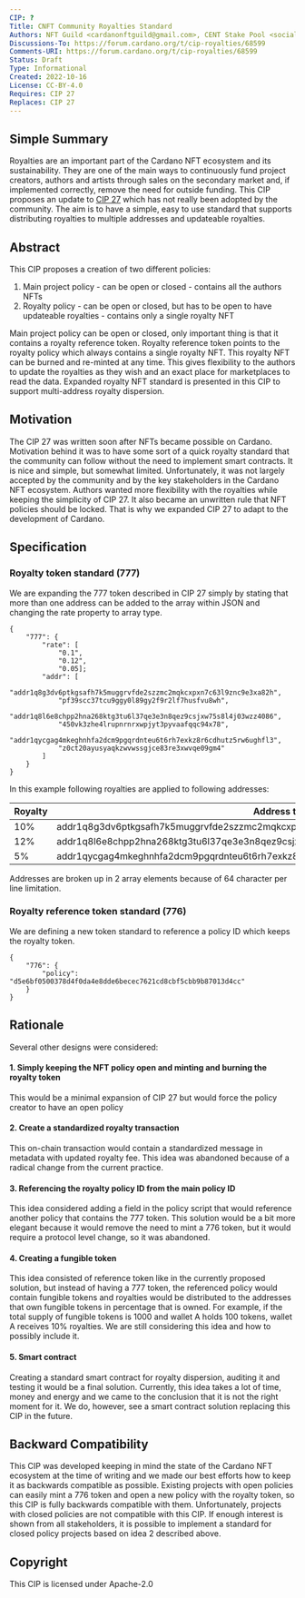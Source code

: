 ```yaml
---
CIP: ?  
Title: CNFT Community Royalties Standard 
Authors: NFT Guild <cardanonftguild@gmail.com>, CENT Stake Pool <social@cent.stakepoolcentral.com>, Filip Blagojević <filip.blagojevic12@gmail.com>  
Discussions-To: https://forum.cardano.org/t/cip-royalties/68599   
Comments-URI: https://forum.cardano.org/t/cip-royalties/68599
Status: Draft  
Type: Informational
Created: 2022-10-16  
License: CC-BY-4.0   
Requires: CIP 27  
Replaces: CIP 27  
---
```


## Simple Summary

Royalties are an important part of the Cardano NFT ecosystem and its sustainability. They are one of the main ways to continuously fund project creators, authors and artists through sales on the secondary market and, if implemented correctly, remove the need for outside funding. This CIP proposes an update to [CIP 27](https://github.com/cardano-foundation/CIPs/tree/master/CIP-0027) which has not really been adopted by the community. The aim is to have a simple, easy to use standard that supports distributing royalties to multiple addresses and updateable royalties.

## Abstract

This CIP proposes a creation of two different policies:
1. Main project policy - can be open or closed - contains all the authors NFTs
2. Royalty policy - can be open or closed, but has to be open to have updateable royalties - contains only a single royalty NFT

Main project policy can be open or closed, only important thing is that it contains a royalty reference token. Royalty reference token points to the royalty policy which always contains a single royalty NFT. This royalty NFT can be burned and re-minted at any time. This gives flexibility to the authors to update the royalties as they wish and an exact place for marketplaces to read the data. Expanded royalty NFT standard is presented in this CIP to support multi-address royalty dispersion.

## Motivation

The CIP 27 was written soon after NFTs became possible on Cardano. Motivation behind it was to have some sort of a quick royalty standard that the community can follow without the need to implement smart contracts. It is nice and simple, but somewhat limited. Unfortunately, it was not largely accepted by the community and by the key stakeholders in the Cardano NFT ecosystem. Authors wanted more flexibility with the royalties while keeping the simplicity of CIP 27. It also became an unwritten rule that NFT policies should be locked. That is why we expanded CIP 27 to adapt to the development of Cardano. 

## Specification

### Royalty token standard (777)
We are expanding the 777 token described in CIP 27 simply by stating that more than one address can be added to the array within JSON and changing the rate property to array type. 

```
{
	"777": {
		"rate": [
            "0.1",
            "0.12",
            "0.05];
		"addr": [
			"addr1q8g3dv6ptkgsafh7k5muggrvfde2szzmc2mqkcxpxn7c63l9znc9e3xa82h",
			"pf39scc37tcu9ggy0l89gy2f9r2lf7husfvu8wh",
            "addr1q8l6e8chpp2hna268ktg3tu6l37qe3e3n8qez9csjxw75s8l4j03wzz4086",
            "450vk3zhe4lrupnrnrxwpjyt3pyvaafqqc94x78",
            "addr1qycgag4mkeghnhfa2dcm9pgqrdnteu6t6rh7exkz8r6cdhutz5rw6ughfl3",
            "z0ct20ayusyaqkzwvwssgjce83re3xwvqe09gm4"
		]
	}
}
```

In this example following royalties are applied to following addresses:

| Royalty  |                                      Address that receives the royalty                                  |
| -------- | ------------------------------------------------------------------------------------------------------- |
| 10%      | addr1q8g3dv6ptkgsafh7k5muggrvfde2szzmc2mqkcxpxn7c63l9znc9e3xa82hpf39scc37tcu9ggy0l89gy2f9r2lf7husfvu8wh |
| 12%      | addr1q8l6e8chpp2hna268ktg3tu6l37qe3e3n8qez9csjxw75s8l4j03wzz4086450vk3zhe4lrupnrnrxwpjyt3pyvaafqqc94x78 |
| 5%       | addr1qycgag4mkeghnhfa2dcm9pgqrdnteu6t6rh7exkz8r6cdhutz5rw6ughfl3z0ct20ayusyaqkzwvwssgjce83re3xwvqe09gm4 |

Addresses are broken up in 2 array elements because of 64 character per line limitation.

### Royalty reference token standard (776)
We are defining a new token standard to reference a policy ID which keeps the royalty token.

```
{
	"776": {
		"policy": "d5e6bf0500378d4f0da4e8dde6becec7621cd8cbf5cbb9b87013d4cc"
	}
}
```

## Rationale

Several other designs were considered:

#### 1. Simply keeping the NFT policy open and minting and burning the royalty token
This would be a minimal expansion of CIP 27 but would force the policy creator to have an open policy

#### 2. Create a standardized royalty transaction
This on-chain transaction would contain a standardized message in metadata with updated royalty fee. This idea was abandoned because of a radical change from the current practice.

#### 3. Referencing the royalty policy ID from the main policy ID
This idea considered adding a field in the policy script that would reference another policy that contains the 777 token. This solution would be a bit more elegant because it would remove the need to mint a 776 token, but it would require a protocol level change, so it was abandoned.

#### 4. Creating a fungible token
This idea consisted of reference token like in the currently proposed solution, but instead of having a 777 token, the referenced policy would contain fungible tokens and royalties would be distributed to the addresses that own fungible tokens in percentage that is owned. For example, if the total supply of fungible tokens is 1000 and wallet A holds 100 tokens, wallet A receives 10% royalties. We are still considering this idea and how to possibly include it.

#### 5. Smart contract
Creating a standard smart contract for royalty dispersion, auditing it and testing it would be a final solution. Currently, this idea takes a lot of time, money and energy and we came to the conclusion that it is not the right moment for it. We do, however, see a smart contract solution replacing this CIP in the future.

  
## Backward Compatibility

This CIP was developed keeping in mind the state of the Cardano NFT ecosystem at the time of writing and we made our best efforts how to keep it as backwards compatible as possible. Existing projects with open policies can easily mint a 776 token and open a new policy with the royalty token, so this CIP is fully backwards compatible with them. Unfortunately, projects with closed policies are not compatible with this CIP. If enough interest is shown from all stakeholders, it is possible to implement a standard for closed policy projects based on idea 2 described above.


## Copyright

  

This CIP is licensed under Apache-2.0
